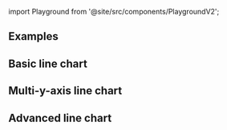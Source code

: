 import Playground from '@site/src/components/PlaygroundV2';

## Examples

## Basic line chart

<Playground
height="40rem"
name="echarts-line-simple"
noMargin
examplesByName>
</Playground>

## Multi-y-axis line chart

<Playground
height="40rem"
name="echarts-line-multiple-y-axis"
noMargin
examplesByName>
</Playground>

## Advanced line chart

<Playground
height="40rem"
name="echarts-line-advanced"
noMargin
examplesByName>
</Playground>

